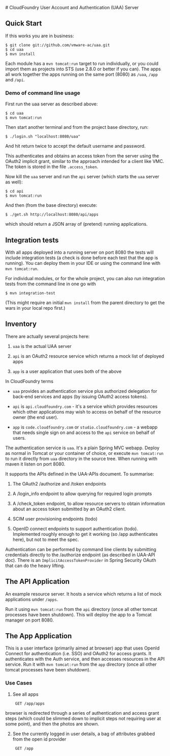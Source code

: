 <link href="https://raw.github.com/clownfart/Markdown-CSS/master/markdown.css" rel="stylesheet"></link> 
# CloudFoundry User Account and Authentication (UAA) Server

## Quick Start

If this works you are in business:

    $ git clone git://github.com/vmware-ac/uaa.git
    $ cd uaa
    $ mvn install
	
Each module has a `mvn tomcat:run` target to run individually, or you
could import them as projects into STS (use 2.8.0 or better if you
can).  The apps all work together the apps running on the same port
(8080) as `/uaa`, `/app` and `/api`.

### Demo of command line usage

First run the uaa server as described above:

    $ cd uaa
    $ mvn tomcat:run

Then start another terminal and from the project base directory, run:

    $ ./login.sh "localhost:8080/uaa"

And hit return twice to accept the default username and password.

This authenticates and obtains an access token from the server using the OAuth2 implicit
grant, similar to the approach intended for a client like VMC. The token is
stored in the file `.access_token`.

Now kill the `uaa` server and run the `api` server (which starts the
`uaa` server as well):
 
    $ cd api
    $ mvn tomcat:run

And then (from the base directory) execute:

    $ ./get.sh http://localhost:8080/api/apps

which should return a JSON array of (pretend) running applications.

## Integration tests

With all apps deployed into a running server on port 8080 the tests
will include integration tests (a check is done before each test that
the app is running).  You can deploy them in your IDE or using the
command line with `mvn tomcat:run`.

For individual modules, or for the whole project, you can also run
integration tests from the command line in one go with

    $ mvn integration-test

(This might require an initial `mvn install` from the parent directory
to get the wars in your local repo first.)

## Inventory

There are actually several projects here:

1. `uaa` is the actual UAA server

2. `api` is an OAuth2 resource service which returns a mock list of deployed apps

3. `app` is a user application that uses both of the above

In CloudFoundry terms

* `uaa` provides an authentication service plus authorized delegation for
   back-end services and apps (by issuing OAuth2 access tokens).

* `api` is `api.cloudfoundry.com` - it's a service which provides resources
   which other applications may wish to access on behalf of the resource
   owner (the end user).

* `app` is `code.cloudfoundry.com` or `studio.cloudfoundry.com` - a
  webapp that needs single sign on and access to the `api` service on
  behalf of users.

The authentication service is `uaa`. It's a plain Spring MVC webapp.
Deploy as normal in Tomcat or your container of choice, or execute
`mvn tomcat:run` to run it directly from `uaa` directory in the source tree.
When running with maven it listen on port 8080.

It supports the APIs defined in the UAA-APIs document. To summarise:

1. The OAuth2 /authorize and /token endpoints

2. A /login_info endpoint to allow querying for required login prompts

3. A /check_token endpoint, to allow resource servers to obtain information about
an access token submitted by an OAuth2 client.

4. SCIM user provisioning endpoints (todo)

5. OpenID connect endpoints to support authentication
(todo). Implemented roughly enough to get it working (so /app
authenticates here), but not to meet the spec.

Authentication can be performed by command line clients by submitting
credentials directly to the /authorize endpoint (as described in
UAA-API doc).  There is an `ImplicitAccessTokenProvider` in Spring
Security OAuth that can do the heavy lifting.

## The API Application

An example resource server.  It hosts a service which returns
a list of mock applications under `/apps`.

Run it using `mvn tomcat:run` from the `api` directory (once all other
tomcat processes have been shutdown). This will deploy the app to a
Tomcat manager on port 8080.

## The App Application

This is a user interface (primarily aimed at browser) app that uses
OpenId Connect for authentication (i.e. SSO) and OAuth2 for access
grants.  It authenticates with the Auth service, and then accesses
resources in the API service.  Run it with `mvn tomcat:run` from the
`app` directory (once all other tomcat processes have been shutdown).

### Use Cases

1. See all apps

        GET /app/apps	

  browser is redirected through a series of authentication and access
  grant steps (which could be slimmed down to implicit steps not
  requiring user at some point), and then the photos are shown.

2. See the currently logged in user details, a bag of attributes
grabbed from the open id provider

        GET /app
